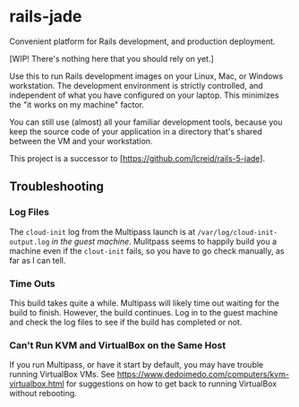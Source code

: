 # rails-jade

Convenient platform for Rails development, and production deployment.

[WIP! There's nothing here that you should rely on yet.]

Use this to run Rails development images on your Linux, Mac, or Windows workstation. The development environment is strictly controlled, and independent of what you have configured on your laptop. This minimizes the "it works on my machine" factor.

You can still use (almost) all your familiar development tools, because you keep the source code of your application in a directory that's shared between the VM and your workstation.

This project is a successor to [https://github.com/lcreid/rails-5-jade].

## Troubleshooting

### Log Files

The `cloud-init` log from the Multipass launch is at `/var/log/cloud-init-output.log` _in the guest machine_. Mulitpass seems to happily build you a machine even if the `clout-init` fails, so you have to go check manually, as far as I can tell.

### Time Outs

This build takes quite a while. Multipass will likely time out waiting for the build to finish. However, the build continues. Log in to the guest machine and check the log files to see if the build has completed or not.

### Can't Run KVM and VirtualBox on the Same Host

If you run Multipass, or have it start by default, you may have trouble running VirtualBox VMs. See https://www.dedoimedo.com/computers/kvm-virtualbox.html for suggestions on how to get back to running VirtualBox without rebooting.

